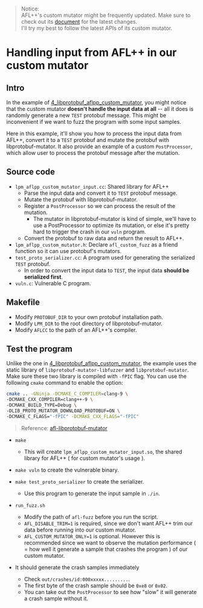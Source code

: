 
> Notice:  
> AFL++'s custom mutator might be frequently updated. Make sure to check out its [document](https://github.com/vanhauser-thc/AFLplusplus/blob/master/docs/custom_mutators.md) for the latest changes.  
> I'll try my best to follow the latest APIs of its custom mutator.

# Handling input from AFL++ in our custom mutator

## Intro

In the example of [4_libprotobuf_aflpp_custom_mutator](https://github.com/bruce30262/libprotobuf-mutator_fuzzing_learning/tree/master/4_libprotobuf_aflpp_custom_mutator), you might notice that the custom mutator **doesn't handle the input data at all** -- all it does is randomly generate a new `TEST` protobuf message. This might be inconvenient if we want to fuzz the program with some input samples.  

Here in this example, it'll show you how to process the input data from AFL++, convert it to a `TEST` protobuf and mutate the protobuf with libprotobuf-mutator. It also provide an example of a custom `PostProcessor`, which allow user to process the protobuf message after the mutation.

## Source code
* `lpm_aflpp_custom_mutator_input.cc`: Shared library for AFL++  
    - Parse the input data and convert it to `TEST` protobuf message.
    - Mutate the protobuf with libprotobuf-mutator.
    - Register a `PostProcessor` so we can process the result of the mutation.
        + The mutator in libprotobuf-mutator is kind of simple, we'll have to use a PostProcessor to optimize its mutation, or else it's pretty hard to trigger the crash in our `vuln` program.
    - Convert the protobuf to raw data and return the result to AFL++.
* `lpm_aflpp_custom_mutator.h`: Declare `afl_custom_fuzz` as a friend function so it can use protobuf's mutators.  
* `test_proto_serializer.cc`: A program used for generating the serialized `TEST` protobuf.  
    - In order to convert the input data to `TEST`, the input data **should be serialized first**.
* `vuln.c`: Vulnerable C program.  

## Makefile
* Modify `PROTOBUF_DIR` to your own protobuf installation path.  
* Modify `LPM_DIR` to the root directory of libprotobuf-mutator.  
* Modify `AFLCC` to the path of an AFL++'s compiler.  

## Test the program  

Unlike the one in [4_libprotobuf_aflpp_custom_mutator](https://github.com/bruce30262/libprotobuf-mutator_fuzzing_learning/blob/master/4_libprotobuf_aflpp_custom_mutator/Makefile#L15), the example uses the static library of `libprotobuf-mutator-libfuzzer` and `libprotobuf-mutator`. Make sure these two library is compiled with `-fPIC` flag. You can use the following `cmake` command to enable the option:  

```sh
cmake .. -GNinja -DCMAKE_C_COMPILER=clang-9 \
-DCMAKE_CXX_COMPILER=clang++-9 \
-DCMAKE_BUILD_TYPE=Debug \
-DLIB_PROTO_MUTATOR_DOWNLOAD_PROTOBUF=ON \
-DCMAKE_C_FLAGS="-fPIC" -DCMAKE_CXX_FLAGS="-fPIC"
```

> Reference: [afl-libprotobuf-mutator](https://github.com/thebabush/afl-libprotobuf-mutator/blob/master/build.sh)

* `make`
    - This will create `lpm_aflpp_custom_mutator_input.so`, the shared library for AFL++ ( for custom mutator's usage ).  
* `make vuln` to create the vulnerable binary.  
* `make test_proto_serializer` to create the serializer.  
    - Use this program to generate the input sample in `./in`.  
* `run_fuzz.sh`  
    - Modify the path of `afl-fuzz` before you run the script.  
    - `AFL_DISABLE_TRIM=1` is required, since we don't want AFL++ trim our data before running into our custom mutator.  
    - `AFL_CUSTOM_MUTATOR_ONLY=1` is optional. However this is recommended since we want to observe the mutation performance ( = how well it generate a sample that crashes the program ) of our custom mutator.

* It should generate the crash samples immediately  
    * Check `out/crashes/id:000xxxxx.........`.  
    * The first byte of the crash sample should be `0xe8` or `0x02`.  
    * You can take out the `PostProcessor` to see how "slow" it will generate a crash sample without it.
